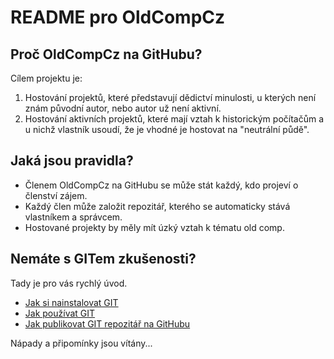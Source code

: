 # README pro OldCompCz

## Proč OldCompCz na GitHubu?
 
Cílem projektu je:

1) Hostování projektů, které představují dědictví minulosti, u kterých není znám původní autor, nebo autor už není aktivní.
2) Hostování aktivních projektů, které mají vztah k historickým počítačům a u nichž vlastník usoudí, že je vhodné je hostovat na "neutrální půdě".

## Jaká jsou pravidla?

* Členem OldCompCz na GitHubu se může stát každý, kdo projeví o členství zájem.
* Každý člen může založit repozitář, kterého se automaticky stává vlastníkem a správcem.
* Hostované projekty by měly mít úzký vztah k tématu old comp.

## Nemáte s GITem zkušenosti?

Tady je pro vás rychlý úvod.

* [Jak si nainstalovat GIT](docs/HowToInstallGIT.md)
* [Jak používat GIT](docs/HowToUseGIT.md)
* [Jak publikovat GIT repozitář na GitHubu](docs/HowToPublishOnGitHub.md)

Nápady a připomínky jsou vítány...
